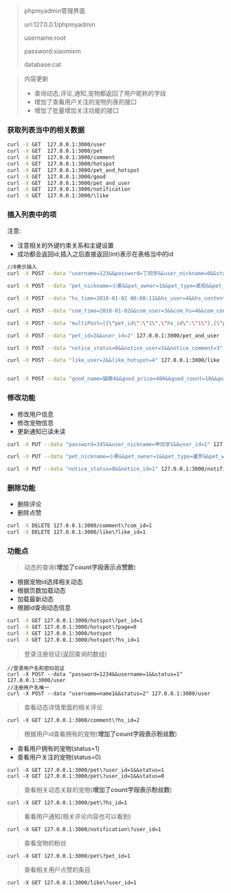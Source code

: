 > phpmyadmin管理界面
>
> url:127.0.0.1/phpmyadmin
>
> username:root
>
> password:xiaomixm
>
> database:cat


> 内容更新
> - 查询动态,评论,通知,宠物都返回了用户昵称的字段
> - 增加了查看用户关注的宠物列表的接口
> - 增加了批量增加关注功能的接口

### 获取列表当中的相关数据

```bash
curl -X GET  127.0.0.1:3000/user
curl -X GET  127.0.0.1:3000/pet
curl -X GET  127.0.0.1:3000/comment
curl -X GET  127.0.0.1:3000/hotspot
curl -X GET  127.0.0.1:3000/pet_and_hotspot
curl -X GET  127.0.0.1:3000/good
curl -X GET  127.0.0.1:3000/pet_and_user
curl -X GET  127.0.0.1:3000/notification
curl -X GET  127.0.0.1:3000/\like
```
### 插入列表中的项

注意:
- 注意相关的外键约束关系和主键设置
- 成功都会返回id,插入之后直接返回(int)表示在表格当中的id

```bash
//0表示插入
curl -X POST --data "username=123&&password=丁同学&&user_nickname=0&&status=0" 127.0.0.1:3000/user

curl -X POST --data "pet_nickname=小美&&pet_owner=1&&pet_type=美短&&pet_weight=20&&pet_sex=female&&pet_birth=2010-01-02&&pet_photo=test.jpg" 127.0.0.1:3000/pet

curl -X POST --data "hs_time=2010-01-02 00:00:11&&hs_user=4&&hs_content=text4" 127.0.0.1:3000/hotspot

curl -X POST --data "com_time=2010-01-02&&com_user=3&&com_hs=4&&com_content=test4" 127.0.0.1:3000/comment

curl -X POST --data "multiPost=[{\"pet_id\":\"1\",\"hs_id\":\"1\"},{\"pet_id\":\"1\",\"hs_id\":\"1\"},{\"pet_id\":\"1\",\"hs_id\":\"1\"}]" 127.0.0.1:3000/pet_and_hotspot

curl -X POST --data "pet_id=2&&user_id=2" 127.0.0.1:3000/pet_and_user

curl -X POST --data "notice_status=0&&notice_user=1&&notice_comment=3" 127.0.0.1:3000/notification

curl -X POST --data "like_user=2&&like_hotspot=4" 127.0.0.1:3000/like


curl -X POST --data "good_name=猫粮4&&good_price=400&&good_count=10&&good_info=还行" 127.0.0.1:3000/good

```

### 修改功能
- 修改用户信息
- 修改宠物信息
- 更新通知已读未读

```bash
curl -X PUT --data "password=345&&user_nickname=甲同学1&&user_id=1" 127.0.0.1:3000/user

curl -X PUT --data "pet_nickname=小黑&&pet_owner=1&&pet_type=暹罗&&pet_weight=30&&pet_sex=male&&pet_birth=2010-01-02&&pet_id=1&&pet_photo=test2.jpg" 127.0.0.1:3000/pet

curl -X PUT --data "notice_status=0&&notice_id=1" 127.0.0.1:3000/notification
```

### 删除功能
- 删除评论
- 删除点赞

```bash
curl -X DELETE 127.0.0.1:3000/comment\?com_id=1
curl -X DELETE 127.0.0.1:3000/like\?like_id=1
```

### 功能点

> 动态的查询(**增加了count字段表示点赞数**)

- 根据宠物id选择相关动态
- 根据页数加载动态
- 加载最新动态
- 根据id查询动态信息

```bash
curl -X GET 127.0.0.1:3000/hotspot\?pet_id=1
curl -X GET 127.0.0.1:3000/hotspot\?page=0
curl -X GET 127.0.0.1:3000/hotspot
curl -X GET 127.0.0.1:3000/hotspot\?hs_id=1
```

> 登录注册验证(返回查询的数组)

```
//登录用户名和密码验证
curl -X POST --data "password=1234&&username=1&&status=1" 127.0.0.1:3000/user
//注册用户名唯一
curl -X POST --data "username=name1&&status=2" 127.0.0.1:3000/user
```

> 查看动态详情里面的相关评论

```
curl -X GET 127.0.0.1:3000/comment\?hs_id=2
```

> 根据用户id查看拥有的宠物(**增加了count字段表示粉丝数**)

- 查看用户拥有的宠物(status=1)
- 查看用户关注的宠物(status=0)

```
curl -X GET 127.0.0.1:3000/pet\?user_id=1&&status=1
curl -X GET 127.0.0.1:3000/pet\?user_id=1&&status=0
```

> 查看相关动态关联的宠物(**增加了count字段表示粉丝数**)

```
curl -X GET 127.0.0.1:3000/pet\?hs_id=1
```

> 看看用户通知(相关评论内容也可以看到)

```
curl -X GET 127.0.0.1:3000/notification\?user_id=1
```

> 查看宠物的粉丝

```
curl -X GET 127.0.0.1:3000/pet\?pet_id=1
```

> 查看相关用户点赞的条目

```
curl -X GET 127.0.0.1:3000/like\?user_id=1
```
